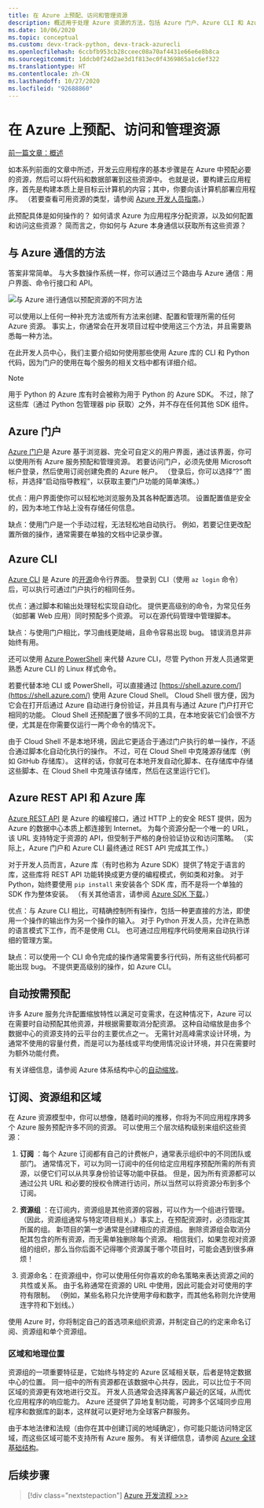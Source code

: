 ```yaml
---
title: 在 Azure 上预配、访问和管理资源
description: 概述用于处理 Azure 资源的方法，包括 Azure 门户、Azure CLI 和 Azure 库 (SDK)。
ms.date: 10/06/2020
ms.topic: conceptual
ms.custom: devx-track-python, devx-track-azurecli
ms.openlocfilehash: 6ccbfb953cb28cceec08a70af4431e66e6e8b8ca
ms.sourcegitcommit: 1ddcb0f24d2ae3d1f813ec0f4369865a1c6ef322
ms.translationtype: HT
ms.contentlocale: zh-CN
ms.lasthandoff: 10/27/2020
ms.locfileid: "92688860"
---
```

# <a name="provisioning-accessing-and-managing-resources-on-azure"></a>在 Azure 上预配、访问和管理资源

[前一篇文章：概述](cloud-development-overview.md)

如本系列前面的文章中所述，开发云应用程序的基本步骤是在 Azure 中预配必要的资源，然后可以将代码和数据部署到这些资源中。 也就是说，要构建云应用程序，首先是构建本质上是目标云计算机的内容；其中，你要向该计算机部署应用程序。 （若要查看可用资源的类型，请参阅 [Azure 开发人员指南](/azure/guides/developer/azure-developer-guide)。）

此预配具体是如何操作的？ 如何请求 Azure 为应用程序分配资源，以及如何配置和访问这些资源？ 简而言之，你如何与 Azure 本身通信以获取所有这些资源？

## <a name="means-of-communicating-with-azure"></a>与 Azure 通信的方法

答案非常简单。 与大多数操作系统一样，你可以通过三个路由与 Azure 通信：用户界面、命令行接口和 API。

![与 Azure 进行通信以预配资源的不同方法](media/cloud-development/communication-with-azure.png)

可以使用以上任何一种补充方法或所有方法来创建、配置和管理所需的任何 Azure 资源。 事实上，你通常会在开发项目过程中使用这三个方法，并且需要熟悉每一种方法。

在此开发人员中心，我们主要介绍如何使用那些使用 Azure 库的 CLI 和 Python 代码，因为门户的使用在每个服务的相关文档中都有详细介绍。

> [!NOTE]
> 用于 Python 的 Azure 库有时会被称为用于 Python 的 Azure SDK。 不过，除了这些库（通过 Python 包管理器 pip 获取）之外，并不存在任何其他 SDK 组件。

## <a name="azure-portal"></a>Azure 门户

[Azure 门户](https://portal.azure.com)是 Azure 基于浏览器、完全可自定义的用户界面，通过该界面，你可以使用所有 Azure 服务预配和管理资源。 若要访问门户，必须先使用 Microsoft 帐户登录，然后使用订阅创建免费的 Azure 帐户。 （登录后，你可以选择“?” 图标，并选择“启动指导教程”，以获取主要门户功能的简单演练。）

优点：用户界面使你可以轻松地浏览服务及其各种配置选项。 设置配置值是安全的，因为本地工作站上没有存储任何信息。

缺点：使用门户是一个手动过程，无法轻松地自动执行。 例如，若要记住更改配置所做的操作，通常需要在单独的文档中记录步骤。

## <a name="azure-cli"></a>Azure CLI

[Azure CLI](/cli/azure/) 是 Azure 的[开源](https://github.com/Azure/azure-cli)命令行界面。 登录到 CLI（使用 `az login` 命令）后，可以执行可通过门户执行的相同任务。
  
优点：通过脚本和输出处理轻松实现自动化。 提供更高级别的命令，为常见任务（如部署 Web 应用）同时预配多个资源。 可以在源代码管理中管理脚本。

缺点：与使用门户相比，学习曲线更陡峭，且命令容易出现 bug。 错误消息并非始终有用。

还可以使用 [Azure PowerShell](/powershell/) 来代替 Azure CLI，尽管 Python 开发人员通常更熟悉 Azure CLI 的 Linux 样式命令。

若要代替本地 CLI 或 PowerShell，可以直接通过 [https://shell.azure.com/](https://shell.azure.com/) 使用 Azure Cloud Shell。 Cloud Shell 很方便，因为它会在打开后通过 Azure 自动进行身份验证，并且具有与通过 Azure 门户打开它相同的功能。 Cloud Shell 还预配置了很多不同的工具，在本地安装它们会很不方便，尤其是在你需要仅运行一两个命令的情况下。

由于 Cloud Shell 不是本地环境，因此它更适合于通过门户执行的单一操作，不适合通过脚本化自动化执行的操作。 不过，可在 Cloud Shell 中克隆源存储库（例如 GitHub 存储库）。 这样的话，你就可在本地开发自动化脚本、在存储库中存储这些脚本、在 Cloud Shell 中克隆该存储库，然后在这里运行它们。

## <a name="azure-rest-api-and-azure-libraries"></a>Azure REST API 和 Azure 库

[Azure REST API](/rest/api/?view=Azure&preserve-view=true) 是 Azure 的编程接口，通过 HTTP 上的安全 REST 提供，因为 Azure 的数据中心本质上都连接到 Internet。 为每个资源分配一个唯一的 URL，该 URL 支持特定于资源的 API，但受制于严格的身份验证协议和访问策略。 （实际上，Azure 门户和 Azure CLI 最终通过 REST API 完成其工作。）

对于开发人员而言，Azure 库（有时也称为 Azure SDK）提供了特定于语言的库，这些库将 REST API 功能转换成更方便的编程模式，例如类和对象。 对于 Python，始终要使用 `pip install` 来安装各个 SDK 库，而不是将一个单独的 SDK 作为整体安装。 （有关其他语言，请参阅 [Azure SDK 下载](https://azure.microsoft.com/downloads/)。）

优点：与 Azure CLI 相比，可精确控制所有操作，包括一种更直接的方法，即使用一个操作的输出作为另一个操作的输入。 对于 Python 开发人员，允许在熟悉的语言模式下工作，而不是使用 CLI。 也可通过应用程序代码使用来自动执行详细的管理方案。
  
缺点：可以使用一个 CLI 命令完成的操作通常需要多行代码，所有这些代码都可能出现 bug。 不提供更高级别的操作，如 Azure CLI。

## <a name="automatic-on-demand-provisioning"></a>自动按需预配

许多 Azure 服务允许配置缩放特性以满足可变需求，在这种情况下，Azure 可以在需要时自动预配其他资源，并根据需要取消分配资源。 这种自动缩放是由多个数据中心的资源支持的云平台的主要优点之一。 无需针对高峰需求设计环境，为通常不使用的容量付费，而是可以为基线或平均使用情况设计环境，并只在需要时为额外功能付费。

有关详细信息，请参阅 Azure 体系结构中心的[自动缩放](/azure/architecture/best-practices/auto-scaling)。

## <a name="subscriptions-resource-groups-and-regions"></a>订阅、资源组和区域

在 Azure 资源模型中，你可以想像，随着时间的推移，你将为不同应用程序跨多个 Azure 服务预配许多不同的资源。 可以使用三个层次结构级别来组织这些资源：

1. **订阅** ：每个 Azure 订阅都有自己的计费帐户，通常表示组织中的不同团队或部门。 通常情况下，可以为同一订阅中的任何给定应用程序预配所需的所有资源，以便它们可以从共享身份验证等功能中获益。 但是，因为所有资源都可以通过公共 URL 和必要的授权令牌进行访问，所以当然可以将资源分布到多个订阅。

1. **资源组** ：在订阅内，资源组是其他资源的容器，可以作为一个组进行管理。 （因此，资源组通常与特定项目相关。）事实上，在预配资源时，必须指定其所属的组。 新项目的第一步通常是创建相应的资源组。 删除资源组会取消分配其包含的所有资源，而无需单独删除每个资源。 相信我们，如果忽视对资源组的组织，那么当你后面不记得哪个资源属于哪个项目时，可能会遇到很多麻烦！

1. 资源命名：在资源组中，你可以使用任何你喜欢的命名策略来表达资源之间的共性或关系。 由于名称通常在资源的 URL 中使用，因此可能会对可使用的字符有限制。 （例如，某些名称只允许使用字母和数字，而其他名称则允许使用连字符和下划线。）

使用 Azure 时，你将制定自己的首选项来组织资源，并制定自己的约定来命名订阅、资源组和单个资源组。

### <a name="regions-and-geographies"></a>区域和地理位置

资源组的一项重要特征是，它始终与特定的 Azure 区域相关联，后者是特定数据中心的位置。 同一组中的所有资源都在该数据中心共存，因此，可以比位于不同区域的资源更有效地进行交互。 开发人员通常会选择离客户最近的区域，从而优化应用程序的响应能力。 Azure 还提供了异地复制功能，可跨多个区域同步应用程序和数据库的副本，这样就可以更好地为全球客户群服务。

由于本地法律和法规（由你在其中创建订阅的地域确定），你可能只能访问特定区域，而这些区域可能不支持所有 Azure 服务。 有关详细信息，请参阅 [Azure 全球基础结构](https://azure.microsoft.com/global-infrastructure/)。

## <a name="next-step"></a>后续步骤

> [!div class="nextstepaction"]
> [Azure 开发流程 >>>](cloud-development-flow.md)
